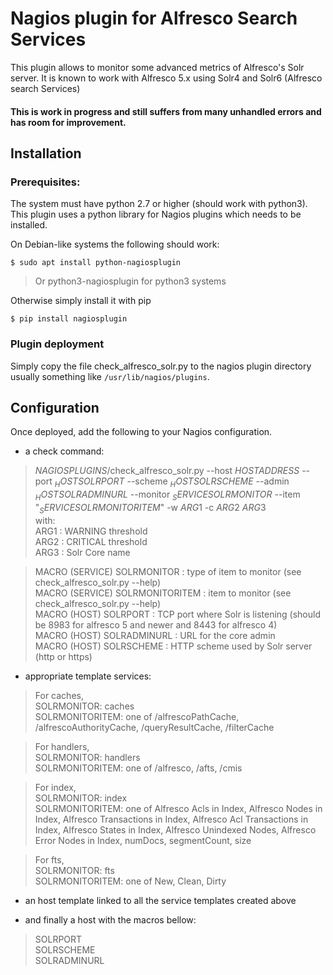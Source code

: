 # Nagios plugin for Alfresco Search Services

This plugin allows to monitor some advanced metrics of Alfresco's Solr server.
It is known to work with Alfresco 5.x using Solr4 and Solr6 (Alfresco search Services)

#### This is work in progress and still suffers from many unhandled errors and has room for improvement.

## Installation

### Prerequisites:

The system must have python 2.7 or higher (should work with python3). This plugin uses a python library for Nagios plugins which needs to be installed.

On Debian-like systems the following should work:

```
$ sudo apt install python-nagiosplugin
```

> Or python3-nagiosplugin for python3 systems

Otherwise simply install it with pip

```
$ pip install nagiosplugin
```

### Plugin deployment

Simply copy the file check_alfresco_solr.py to the nagios plugin directory usually something like `/usr/lib/nagios/plugins`.

## Configuration

Once deployed, add the following to your Nagios configuration.

* a check command:

> $NAGIOSPLUGINS$/check_alfresco_solr.py --host $HOSTADDRESS$ --port $_HOSTSOLRPORT$ --scheme $_HOSTSOLRSCHEME$ --admin $_HOSTSOLRADMINURL$ --monitor $_SERVICESOLRMONITOR$ --item "$_SERVICESOLRMONITORITEM$" -w $ARG1$ -c $ARG2$ $ARG3$  
with:  
ARG1 : WARNING threshold  
ARG2 : CRITICAL threshold  
ARG3 : Solr Core name  

> MACRO (SERVICE) SOLRMONITOR : type of item to monitor (see check_alfresco_solr.py --help)  
MACRO (SERVICE) SOLRMONITORITEM : item to monitor (see check_alfresco_solr.py --help)  
MACRO (HOST) SOLRPORT : TCP port where Solr is listening (should be 8983 for alfresco 5 and newer and 8443 for alfresco 4)  
MACRO (HOST) SOLRADMINURL : URL for the core admin  
MACRO (HOST) SOLRSCHEME : HTTP scheme used by Solr server (http or https)

* appropriate template services:

> For caches,  
SOLRMONITOR: caches  
SOLRMONITORITEM: one of /alfrescoPathCache, /alfrescoAuthorityCache, /queryResultCache, /filterCache  

> For handlers,  
SOLRMONITOR: handlers  
SOLRMONITORITEM: one of /alfresco, /afts, /cmis  

> For index,  
SOLRMONITOR: index  
SOLRMONITORITEM: one of Alfresco Acls in Index, Alfresco Nodes in Index, Alfresco Transactions in Index, Alfresco Acl Transactions in Index, Alfresco States in Index, Alfresco Unindexed Nodes, Alfresco Error Nodes in Index, numDocs, segmentCount, size  

> For fts,  
SOLRMONITOR: fts  
SOLRMONITORITEM: one of New, Clean, Dirty

* an host template linked to all the service templates created above

* and finally a host with the macros bellow:

> SOLRPORT  
SOLRSCHEME  
SOLRADMINURL


